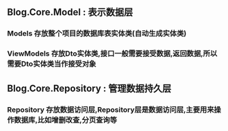 
## Blog.Core.Model : 表示数据层

### Models 存放整个项目的数据库表实体类(自动生成实体类)

### ViewModels 存放Dto实体类,接口一般需要接受数据,返回数据,所以需要Dto实体类当作接受对象

## Blog.Core.Repository : 管理数据持久层

### Repository 存放数据访问层,Repository层是数据访问层,主要用来操作数据库,比如增删改查,分页查询等
